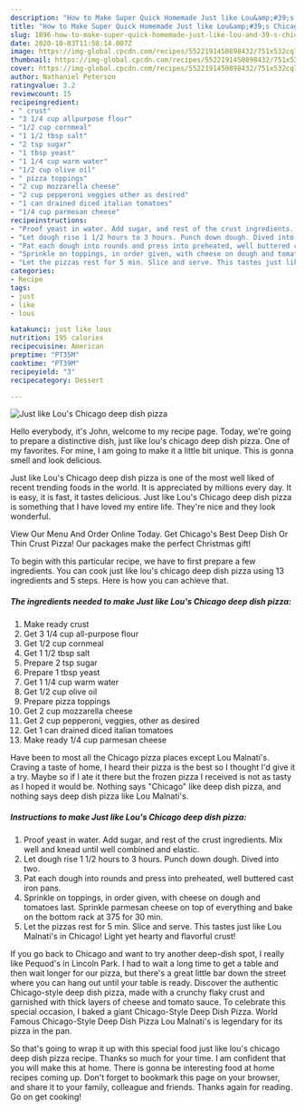 ```yaml
---
description: "How to Make Super Quick Homemade Just like Lou&amp;#39;s Chicago deep dish pizza"
title: "How to Make Super Quick Homemade Just like Lou&amp;#39;s Chicago deep dish pizza"
slug: 1896-how-to-make-super-quick-homemade-just-like-lou-and-39-s-chicago-deep-dish-pizza
date: 2020-10-03T11:58:14.007Z
image: https://img-global.cpcdn.com/recipes/5522191450898432/751x532cq70/just-like-lous-chicago-deep-dish-pizza-recipe-main-photo.jpg
thumbnail: https://img-global.cpcdn.com/recipes/5522191450898432/751x532cq70/just-like-lous-chicago-deep-dish-pizza-recipe-main-photo.jpg
cover: https://img-global.cpcdn.com/recipes/5522191450898432/751x532cq70/just-like-lous-chicago-deep-dish-pizza-recipe-main-photo.jpg
author: Nathaniel Peterson
ratingvalue: 3.2
reviewcount: 15
recipeingredient:
- " crust"
- "3 1/4 cup allpurpose flour"
- "1/2 cup cornmeal"
- "1 1/2 tbsp salt"
- "2 tsp sugar"
- "1 tbsp yeast"
- "1 1/4 cup warm water"
- "1/2 cup olive oil"
- " pizza toppings"
- "2 cup mozzarella cheese"
- "2 cup pepperoni veggies other as desired"
- "1 can drained diced italian tomatoes"
- "1/4 cup parmesan cheese"
recipeinstructions:
- "Proof yeast in water. Add sugar, and rest of the crust ingredients. Mix well and knead until well combined and elastic."
- "Let dough rise 1 1/2 hours to 3 hours. Punch down dough. Dived into two."
- "Pat each dough into rounds and press into preheated, well buttered cast iron pans."
- "Sprinkle on toppings, in order given, with cheese on dough and tomatoes last. Sprinkle parmesan cheese on top of everything and bake on the bottom rack at 375 for 30 min."
- "Let the pizzas rest for 5 min. Slice and serve. This tastes just like Lou Malnati&#39;s in Chicago! Light yet hearty and flavorful crust!"
categories:
- Recipe
tags:
- just
- like
- lous

katakunci: just like lous 
nutrition: 195 calories
recipecuisine: American
preptime: "PT35M"
cooktime: "PT39M"
recipeyield: "3"
recipecategory: Dessert

---
```



![Just like Lou&#39;s Chicago deep dish pizza](https://img-global.cpcdn.com/recipes/5522191450898432/751x532cq70/just-like-lous-chicago-deep-dish-pizza-recipe-main-photo.jpg)

Hello everybody, it's John, welcome to my recipe page. Today, we're going to prepare a distinctive dish, just like lou&#39;s chicago deep dish pizza. One of my favorites. For mine, I am going to make it a little bit unique. This is gonna smell and look delicious.

Just like Lou&#39;s Chicago deep dish pizza is one of the most well liked of recent trending foods in the world. It is appreciated by millions every day. It is easy, it is fast, it tastes delicious. Just like Lou&#39;s Chicago deep dish pizza is something that I have loved my entire life. They're nice and they look wonderful.

View Our Menu And Order Online Today. Get Chicago&#39;s Best Deep Dish Or Thin Crust Pizza! Our packages make the perfect Christmas gift!


To begin with this particular recipe, we have to first prepare a few ingredients. You can cook just like lou&#39;s chicago deep dish pizza using 13 ingredients and 5 steps. Here is how you can achieve that.

<!--inarticleads1-->

##### The ingredients needed to make Just like Lou&#39;s Chicago deep dish pizza:

1. Make ready  crust
1. Get 3 1/4 cup all-purpose flour
1. Get 1/2 cup cornmeal
1. Get 1 1/2 tbsp salt
1. Prepare 2 tsp sugar
1. Prepare 1 tbsp yeast
1. Get 1 1/4 cup warm water
1. Get 1/2 cup olive oil
1. Prepare  pizza toppings
1. Get 2 cup mozzarella cheese
1. Get 2 cup pepperoni, veggies, other as desired
1. Get 1 can drained diced italian tomatoes
1. Make ready 1/4 cup parmesan cheese


Have been to most all the Chicago pizza places except Lou Malnati&#39;s. Craving a taste of home, I heard their pizza is the best so I thought I&#39;d give it a try. Maybe so if I ate it there but the frozen pizza I received is not as tasty as I hoped it would be. Nothing says &#34;Chicago&#34; like deep dish pizza, and nothing says deep dish pizza like Lou Malnati&#39;s. 

<!--inarticleads2-->

##### Instructions to make Just like Lou&#39;s Chicago deep dish pizza:

1. Proof yeast in water. Add sugar, and rest of the crust ingredients. Mix well and knead until well combined and elastic.
1. Let dough rise 1 1/2 hours to 3 hours. Punch down dough. Dived into two.
1. Pat each dough into rounds and press into preheated, well buttered cast iron pans.
1. Sprinkle on toppings, in order given, with cheese on dough and tomatoes last. Sprinkle parmesan cheese on top of everything and bake on the bottom rack at 375 for 30 min.
1. Let the pizzas rest for 5 min. Slice and serve. This tastes just like Lou Malnati&#39;s in Chicago! Light yet hearty and flavorful crust!


If you go back to Chicago and want to try another deep-dish spot, I really like Pequod&#39;s in Lincoln Park. I had to wait a long time to get a table and then wait longer for our pizza, but there&#39;s a great little bar down the street where you can hang out until your table is ready. Discover the authentic Chicago-style deep dish pizza, made with a crunchy flaky crust and garnished with thick layers of cheese and tomato sauce. To celebrate this special occasion, I baked a giant Chicago-Style Deep Dish Pizza. World Famous Chicago-Style Deep Dish Pizza Lou Malnati&#39;s is legendary for its pizza in the pan. 

So that's going to wrap it up with this special food just like lou&#39;s chicago deep dish pizza recipe. Thanks so much for your time. I am confident that you will make this at home. There is gonna be interesting food at home recipes coming up. Don't forget to bookmark this page on your browser, and share it to your family, colleague and friends. Thanks again for reading. Go on get cooking!
